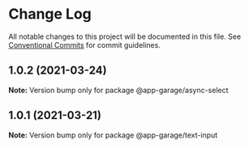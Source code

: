 # Change Log

All notable changes to this project will be documented in this file.
See [Conventional Commits](https://conventionalcommits.org) for commit guidelines.

## 1.0.2 (2021-03-24)

**Note:** Version bump only for package @app-garage/async-select





## 1.0.1 (2021-03-21)

**Note:** Version bump only for package @app-garage/text-input
